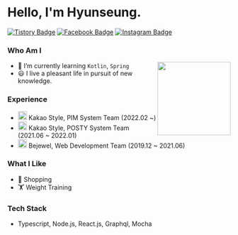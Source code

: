 # Hello, I'm Hyunseung.

[![Tistory Badge](https://img.shields.io/badge/Tech%20Blog-555263?style=flat&logoColor=white)](https://asce-hyunseung.tistory.com/)
[![Facebook Badge](https://img.shields.io/badge/facebook-1877f2?style=flat&logo=facebook&logoColor=white&link=https://www.facebook.com/AsCEhyunseung)](https://www.facebook.com/AsCEhyunseung)
[![Instagram Badge](http://img.shields.io/badge/-Instagram-pink?style=flat&logo=Instagram&link=https://instagram.com/asce_hyunseungg)](https://instagram.com/asce_hyunseungg)


### Who Am I

<img align='right' src="https://github-readme-stats.vercel.app/api?username=AsCE-hyunseung" height="165">

- 🌱 I’m currently learning `Kotlin`, `Spring`
- 😃 I live a pleasant life in pursuit of new knowledge.

### Experience

- <img src=https://user-images.githubusercontent.com/42690640/152672062-9a58e682-bbbe-4fdd-9d78-db5963575a06.png style="width: 20px; height: 20px;">  Kakao Style, PIM System Team (2022.02 ~)
- <img src=https://user-images.githubusercontent.com/42690640/152672062-9a58e682-bbbe-4fdd-9d78-db5963575a06.png style="width: 20px; height: 20px;">  Kakao Style, POSTY System Team (2021.06 ~ 2022.01)
- <img src=https://user-images.githubusercontent.com/42690640/152672122-f000e258-4372-4a50-8c09-5bbf70b4b11c.png style="width: 20px; height: 20px;"> Bejewel, Web Development Team (2019.12 ~ 2021.06)

### What I Like

- 👕 Shopping
- 🏋️ Weight Training

### Tech Stack

- Typescript, Node.js, React.js, Graphql, Mocha
